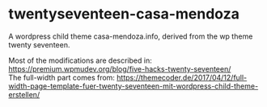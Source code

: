# twentyseventeen-casa-mendoza
A wordpress child theme casa-mendoza.info, derived from the wp theme twenty seventeen.

Most of the modifications are described in: https://premium.wpmudev.org/blog/five-hacks-twenty-seventeen/<br/>
The full-width part comes from: https://themecoder.de/2017/04/12/full-width-page-template-fuer-twenty-seventeen-mit-wordpress-child-theme-erstellen/
